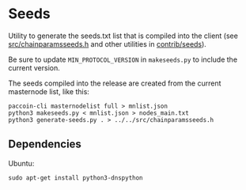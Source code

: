 # Seeds

Utility to generate the seeds.txt list that is compiled into the client
(see [src/chainparamsseeds.h](/src/chainparamsseeds.h) and other utilities in [contrib/seeds](/contrib/seeds)).

Be sure to update `MIN_PROTOCOL_VERSION` in `makeseeds.py` to include the current version.

The seeds compiled into the release are created from the current masternode list, like this:

    paccoin-cli masternodelist full > mnlist.json
    python3 makeseeds.py < mnlist.json > nodes_main.txt
    python3 generate-seeds.py . > ../../src/chainparamsseeds.h

## Dependencies

Ubuntu:

    sudo apt-get install python3-dnspython
